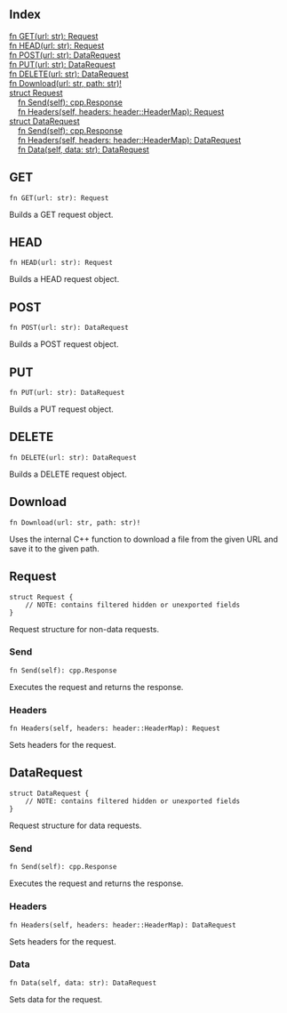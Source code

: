 ## Index

[fn GET\(url: str\): Request](#get)\
[fn HEAD\(url: str\): Request](#head)\
[fn POST\(url: str\): DataRequest](#post)\
[fn PUT\(url: str\): DataRequest](#put)\
[fn DELETE\(url: str\): DataRequest](#delete)\
[fn Download\(url: str, path: str\)\!](#download)\
[struct Request](#request)\
&nbsp;&nbsp;&nbsp;&nbsp;[fn Send\(self\): cpp\.Response](#send)\
&nbsp;&nbsp;&nbsp;&nbsp;[fn Headers\(self, headers: header::HeaderMap\): Request](#headers)\
[struct DataRequest](#datarequest)\
&nbsp;&nbsp;&nbsp;&nbsp;[fn Send\(self\): cpp\.Response](#send-1)\
&nbsp;&nbsp;&nbsp;&nbsp;[fn Headers\(self, headers: header::HeaderMap\): DataRequest](#headers-1)\
&nbsp;&nbsp;&nbsp;&nbsp;[fn Data\(self, data: str\): DataRequest](#data)



## GET
```jule
fn GET(url: str): Request
```
Builds a GET request object\.

## HEAD
```jule
fn HEAD(url: str): Request
```
Builds a HEAD request object\.

## POST
```jule
fn POST(url: str): DataRequest
```
Builds a POST request object\.

## PUT
```jule
fn PUT(url: str): DataRequest
```
Builds a PUT request object\.

## DELETE
```jule
fn DELETE(url: str): DataRequest
```
Builds a DELETE request object\.

## Download
```jule
fn Download(url: str, path: str)!
```
Uses the internal C\+\+ function to download a file from the given URL and save it to the given path\.

## Request
```jule
struct Request {
	// NOTE: contains filtered hidden or unexported fields
}
```
Request structure for non\-data requests\.

### Send
```jule
fn Send(self): cpp.Response
```
Executes the request and returns the response\.

### Headers
```jule
fn Headers(self, headers: header::HeaderMap): Request
```
Sets headers for the request\.

## DataRequest
```jule
struct DataRequest {
	// NOTE: contains filtered hidden or unexported fields
}
```
Request structure for data requests\.

### Send
```jule
fn Send(self): cpp.Response
```
Executes the request and returns the response\.

### Headers
```jule
fn Headers(self, headers: header::HeaderMap): DataRequest
```
Sets headers for the request\.

### Data
```jule
fn Data(self, data: str): DataRequest
```
Sets data for the request\.